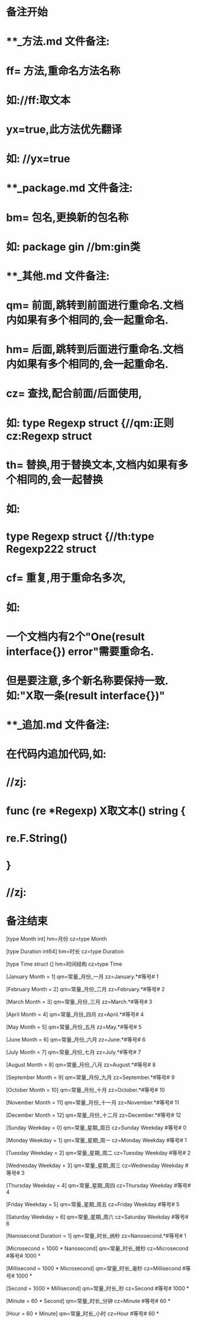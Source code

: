 # 备注开始
# **_方法.md 文件备注:
# ff= 方法,重命名方法名称
# 如://ff:取文本
#
# yx=true,此方法优先翻译
# 如: //yx=true

# **_package.md 文件备注:
# bm= 包名,更换新的包名称 
# 如: package gin //bm:gin类

# **_其他.md 文件备注:
# qm= 前面,跳转到前面进行重命名.文档内如果有多个相同的,会一起重命名.
# hm= 后面,跳转到后面进行重命名.文档内如果有多个相同的,会一起重命名.
# cz= 查找,配合前面/后面使用,
# 如: type Regexp struct {//qm:正则 cz:Regexp struct
#
# th= 替换,用于替换文本,文档内如果有多个相同的,会一起替换
# 如:
# type Regexp struct {//th:type Regexp222 struct
#
# cf= 重复,用于重命名多次,
# 如: 
# 一个文档内有2个"One(result interface{}) error"需要重命名.
# 但是要注意,多个新名称要保持一致. 如:"X取一条(result interface{})"

# **_追加.md 文件备注:
# 在代码内追加代码,如:
# //zj:
# func (re *Regexp) X取文本() string { 
# re.F.String()
# }
# //zj:
# 备注结束

[type Month int]
hm=月份
cz=type Month

[type Duration int64]
hm=时长
cz=type Duration

[type Time struct {]
hm=时间结构
cz=type Time

[January Month = 1]
qm=常量_月份_一月
zz=January.*#等号# 1

[February Month = 2]
qm=常量_月份_二月
zz=February.*#等号# 2

[March Month = 3]
qm=常量_月份_三月
zz=March.*#等号# 3

[April Month = 4]
qm=常量_月份_四月
zz=April.*#等号# 4

[May Month = 5]
qm=常量_月份_五月
zz=May.*#等号# 5

[June Month = 6]
qm=常量_月份_六月
zz=June.*#等号# 6

[July Month = 7]
qm=常量_月份_七月
zz=July.*#等号# 7

[August Month = 8]
qm=常量_月份_八月
zz=August.*#等号# 8

[September Month = 9]
qm=常量_月份_九月
zz=September.*#等号# 9

[October Month = 10]
qm=常量_月份_十月
zz=October.*#等号# 10

[November Month = 11]
qm=常量_月份_十一月
zz=November.*#等号# 11

[December Month = 12]
qm=常量_月份_十二月
zz=December.*#等号# 12

[Sunday Weekday = 0]
qm=常量_星期_周日
cz=Sunday Weekday #等号# 0

[Monday Weekday = 1]
qm=常量_星期_周一
cz=Monday Weekday #等号# 1

[Tuesday Weekday = 2]
qm=常量_星期_周二
cz=Tuesday Weekday #等号# 2

[Wednesday Weekday = 3]
qm=常量_星期_周三
cz=Wednesday Weekday #等号# 3

[Thursday Weekday = 4]
qm=常量_星期_周四
cz=Thursday Weekday #等号# 4

[Friday Weekday = 5]
qm=常量_星期_周五
cz=Friday Weekday #等号# 5

[Saturday Weekday = 6]
qm=常量_星期_周六
cz=Saturday Weekday #等号# 6

[Nanosecond Duration = 1]
qm=常量_时长_纳秒
zz=Nanosecond.*#等号# 1

[Microsecond = 1000 * Nanosecond]
qm=常量_时长_微秒
cz=Microsecond #等号# 1000 *

[Millisecond = 1000 * Microsecond]
qm=常量_时长_毫秒
cz=Millisecond #等号# 1000 *

[Second = 1000 * Millisecond]
qm=常量_时长_秒
cz=Second #等号# 1000 *

[Minute = 60 * Second]
qm=常量_时长_分钟
cz=Minute #等号# 60 *

[Hour = 60 * Minute]
qm=常量_时长_小时
cz=Hour #等号# 60 *
